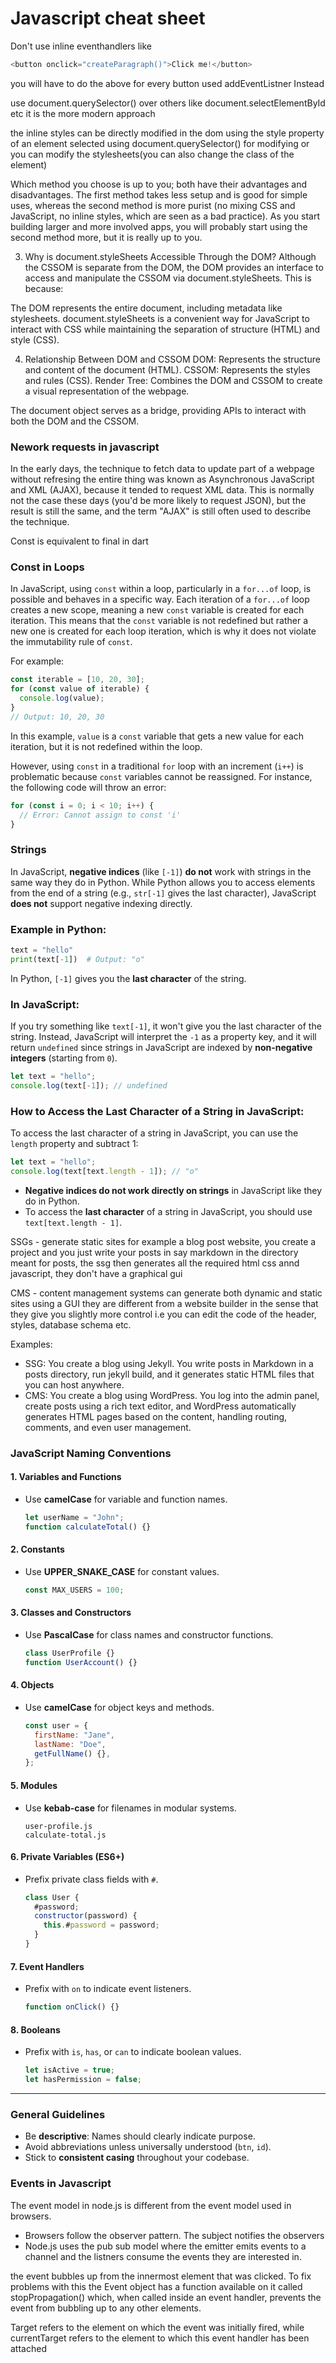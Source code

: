 # Javascript cheat sheet

Don't use inline eventhandlers like

```javascript
<button onclick="createParagraph()">Click me!</button>
```

you will have to do the above for every button used addEventListner Instead

use document.querySelector() over others like document.selectElementById etc it is the more modern approach

the inline styles can be directly modified in the dom using the style property of an element selected using document.querySelector() for modifying or you can modify the stylesheets(you can also change the class of the element)

Which method you choose is up to you; both have their advantages and disadvantages. The first method takes less setup and is good for simple uses, whereas the second method is more purist (no mixing CSS and JavaScript, no inline styles, which are seen as a bad practice). As you start building larger and more involved apps, you will probably start using the second method more, but it is really up to you.

3. Why is document.styleSheets Accessible Through the DOM?
   Although the CSSOM is separate from the DOM, the DOM provides an interface to access and manipulate the CSSOM via document.styleSheets. This is because:

The DOM represents the entire document, including metadata like stylesheets.
document.styleSheets is a convenient way for JavaScript to interact with CSS while maintaining the separation of structure (HTML) and style (CSS).

4. Relationship Between DOM and CSSOM
   DOM: Represents the structure and content of the document (HTML).
   CSSOM: Represents the styles and rules (CSS).
   Render Tree: Combines the DOM and CSSOM to create a visual representation of the webpage.

The document object serves as a bridge, providing APIs to interact with both the DOM and the CSSOM.

### Nework requests in javascript

In the early days, the technique to fetch data to update part of a webpage without refresing the entire thing was known as Asynchronous JavaScript and XML (AJAX), because it tended to request XML data. This is normally not the case these days (you'd be more likely to request JSON), but the result is still the same, and the term "AJAX" is still often used to describe the technique.

Const is equivalent to final in dart

### Const in Loops

In JavaScript, using `const` within a loop, particularly in a `for...of` loop, is possible and behaves in a specific way. Each iteration of a `for...of` loop creates a new scope, meaning a new `const` variable is created for each iteration. This means that the `const` variable is not redefined but rather a new one is created for each loop iteration, which is why it does not violate the immutability rule of `const`.

For example:

```javascript
const iterable = [10, 20, 30];
for (const value of iterable) {
  console.log(value);
}
// Output: 10, 20, 30
```

In this example, `value` is a `const` variable that gets a new value for each iteration, but it is not redefined within the loop.

However, using `const` in a traditional `for` loop with an increment (`i++`) is problematic because `const` variables cannot be reassigned. For instance, the following code will throw an error:

```javascript
for (const i = 0; i < 10; i++) {
  // Error: Cannot assign to const 'i'
}
```

### Strings

In JavaScript, **negative indices** (like `[-1]`) **do not** work with strings in the same way they do in Python. While Python allows you to access elements from the end of a string (e.g., `str[-1]` gives the last character), JavaScript **does not** support negative indexing directly.

### Example in Python:

```python
text = "hello"
print(text[-1])  # Output: "o"
```

In Python, `[-1]` gives you the **last character** of the string.

### In JavaScript:

If you try something like `text[-1]`, it won't give you the last character of the string. Instead, JavaScript will interpret the `-1` as a property key, and it will return `undefined` since strings in JavaScript are indexed by **non-negative integers** (starting from `0`).

```javascript
let text = "hello";
console.log(text[-1]); // undefined
```

### How to Access the Last Character of a String in JavaScript:

To access the last character of a string in JavaScript, you can use the `length` property and subtract 1:

```javascript
let text = "hello";
console.log(text[text.length - 1]); // "o"
```

- **Negative indices do not work directly on strings** in JavaScript like they do in Python.
- To access the **last character** of a string in JavaScript, you should use `text[text.length - 1]`.

SSGs - generate static sites for example a blog post website, you create a project and you just write your posts in say markdown in the directory meant for posts, the ssg then generates all the required html css annd javascript, they don't have a graphical gui

CMS - content management systems can generate both dynamic and static sites using a GUI they are different from a website builder in the sense that they give you slightly more control i.e you can edit the code of the header, styles, database schema etc.

Examples:

- SSG: You create a blog using Jekyll. You write posts in Markdown in a posts directory, run jekyll build, and it generates static HTML files that you can host anywhere.
- CMS: You create a blog using WordPress. You log into the admin panel, create posts using a rich text editor, and WordPress automatically generates HTML pages based on the content, handling routing, comments, and even user management.

### JavaScript Naming Conventions

#### 1. **Variables and Functions**

- Use **camelCase** for variable and function names.
  ```javascript
  let userName = "John";
  function calculateTotal() {}
  ```

#### 2. **Constants**

- Use **UPPER_SNAKE_CASE** for constant values.
  ```javascript
  const MAX_USERS = 100;
  ```

#### 3. **Classes and Constructors**

- Use **PascalCase** for class names and constructor functions.
  ```javascript
  class UserProfile {}
  function UserAccount() {}
  ```

#### 4. **Objects**

- Use **camelCase** for object keys and methods.
  ```javascript
  const user = {
    firstName: "Jane",
    lastName: "Doe",
    getFullName() {},
  };
  ```

#### 5. **Modules**

- Use **kebab-case** for filenames in modular systems.
  ```plaintext
  user-profile.js
  calculate-total.js
  ```

#### 6. **Private Variables (ES6+)**

- Prefix private class fields with `#`.
  ```javascript
  class User {
    #password;
    constructor(password) {
      this.#password = password;
    }
  }
  ```

#### 7. **Event Handlers**

- Prefix with `on` to indicate event listeners.
  ```javascript
  function onClick() {}
  ```

#### 8. **Booleans**

- Prefix with `is`, `has`, or `can` to indicate boolean values.
  ```javascript
  let isActive = true;
  let hasPermission = false;
  ```

---

### General Guidelines

- Be **descriptive**: Names should clearly indicate purpose.
- Avoid abbreviations unless universally understood (`btn`, `id`).
- Stick to **consistent casing** throughout your codebase.

### Events in Javascript

The event model in node.js is different from the event model used in browsers.

- Browsers follow the observer pattern. The subject notifies the observers
- Node.js uses the pub sub model where the emitter emits events to a channel and the listners consume the events they are interested in.

the event bubbles up from the innermost element that was clicked. To fix problems with this the Event object has a function available on it called stopPropagation() which, when called inside an event handler, prevents the event from bubbling up to any other elements.

Target refers to the element on which the event was initially fired, while currentTarget refers to the element to which this event handler has been attached
